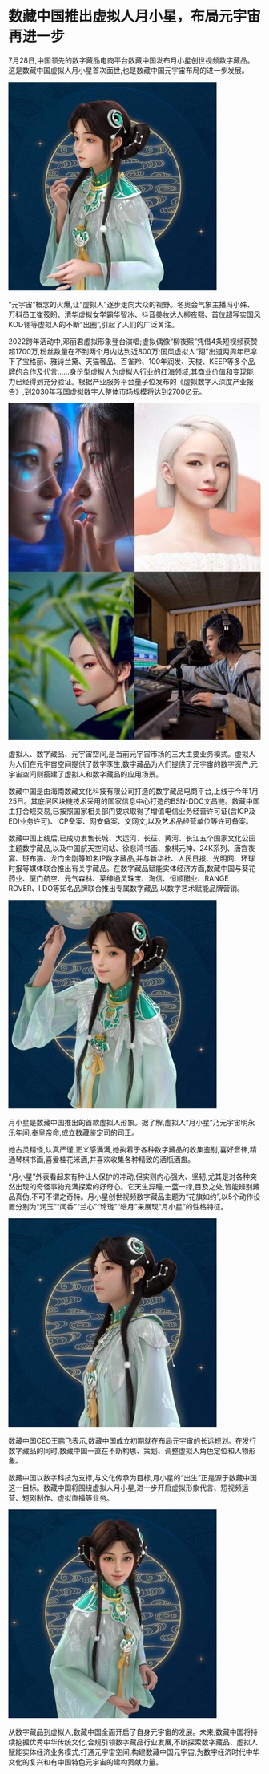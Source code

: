 # 数藏中国推出虚拟人月小星，布局元宇宙再进一步




7月28日,中国领先的数字藏品电商平台数藏中国发布月小星创世视频数字藏品。这是数藏中国虚拟人月小星首次面世,也是数藏中国元宇宙布局的进一步发展。

![虚拟人](22.jpg)

“元宇宙”概念的火爆,让“虚拟人”逐步走向大众的视野。冬奥会气象主播冯小殊、万科员工崔筱盼、清华虚拟女学霸华智冰、抖音美妆达人柳夜熙、首位超写实国风KOL·翎等虚拟人的不断“出圈”,引起了人们的广泛关注。

2022跨年活动中,邓丽君虚拟形象登台演唱;虚拟偶像“柳夜熙”凭借4条短视频获赞超1700万,粉丝数量在不到两个月内达到近800万;国风虚拟人“翎”出道两周年已拿下了宝格丽、雅诗兰黛、天猫奢品、百雀羚、100年润发、天梭、KEEP等多个品牌的合作及代言……身份型虚拟人为虚拟人行业的红海领域,其商业价值和变现能力已经得到充分验证。根据产业服务平台量子位发布的《虚拟数字人深度产业报告》,到2030年我国虚拟数字人整体市场规模将达到2700亿元。

![虚拟人](23.jpg)

虚拟人、数字藏品、元宇宙空间,是当前元宇宙市场的三大主要业务模式。虚拟人为人们在元宇宙空间提供了数字孪生,数字藏品为人们提供了元宇宙的数字资产,元宇宙空间则搭建了虚拟人和数字藏品的应用场景。

数藏中国是由海南数藏文化科技有限公司打造的数字藏品电商平台,上线于今年1月25日。其底层区块链技术采用的国家信息中心打造的BSN-DDC文昌链。数藏中国主打合规交易,已按照国家相关部门要求取得了增值电信业务经营许可证(含ICP及EDI业务许可)、ICP备案、网安备案、文网文,以及艺术品经营单位等许可备案。

数藏中国上线后,已成功发售长城、大运河、长征、黄河、长江五个国家文化公园主题数字藏品,以及中国航天空间站、徐悲鸿书画、象棋元神、24K系列、唐宫夜宴、斑布猫、龙门金刚等知名IP数字藏品,并与新华社、人民日报、光明网、环球时报等媒体联合推出有关字藏品。在数字藏品赋能实体经济方面,数藏中国与葵花药业、厦门航空、元气森林、莱绅通灵珠宝、海信、恒顺醋业、RANGE ROVER、I DO等知名品牌联合推出专属数字藏品,以数字艺术赋能品牌营销。

![虚拟人](24.jpg)

月小星是数藏中国推出的首款虚拟人形象。据了解,虚拟人“月小星”乃元宇宙明永乐年间,奉皇帝命,成立数藏鉴定司的司正。

她古灵精怪,认真严谨,正义感满满,她执着于各种数字藏品的收集鉴别,喜好音律,精通琴棋书画,喜爱桂花米酒,并喜欢收集各种精致的酒瓶酒盅。

“月小星”外表看起来有种让人保护的冲动,但实则内心强大、坚韧,尤其是对各种突然出现的奇怪事物充满探索的好奇心。它天生异瞳,一蓝一绿,目及之处,皆能辨别藏品真伪,不可不谓之奇特。月小星创世视频数字藏品主题为“花旗如约”,以5个动作设置分别为“润玉”“闻香”“兰心”“玲珑”“皓月”来展现“月小星”的性格特征。

![虚拟人](26.jpg)

数藏中国CEO王鹏飞表示,数藏中国成立初期就在布局元宇宙的长远规划。在发行数字藏品的同时,数藏中国一直在不断构思、策划、调整虚拟人角色定位和人物形象。

数藏中国以数字科技为支撑,与文化传承为目标,月小星的“出生”正是源于数藏中国这一目标。数藏中国将围绕虚拟人月小星,进一步开启虚拟形象代言、短视频运营、短剧制作、虚拟直播等业务。

![虚拟人](25.jpg)

从数字藏品到虚拟人,数藏中国全面开启了自身元宇宙的发展。未来,数藏中国将持续挖掘优秀中华传统文化,合规引领数字藏品行业发展,不断探索数字藏品、虚拟人赋能实体经济业务模式,打通元宇宙空间,构建数藏中国元宇宙,为数字经济时代中华文化的复兴和有中国特色元宇宙的建构贡献力量。
